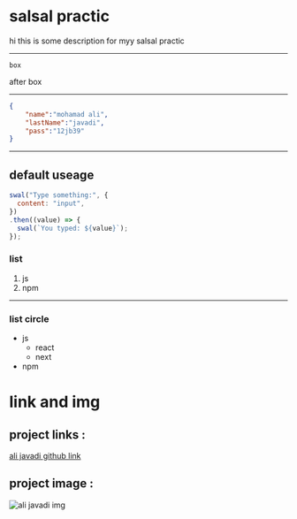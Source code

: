 # salsal practic

<p> hi this is some description for myy salsal practic </p>

---

`box`

<p>after box</p>

---

``` json
{
    "name":"mohamad ali",
    "lastName":"javadi",
    "pass":"12jb39"
}
```

---


## default useage 
```js
swal("Type something:", {
  content: "input",
})
.then((value) => {
  swal(`You typed: ${value}`);
});
```


### list
1. js
2. npm

---

### list circle
- js
    - react
    - next
- npm


# link and img 


## project links :

[ali javadi github link](https://github.com/salsalpro)

## project image : 
![ali javadi img](https://avatars.githubusercontent.com/u/195577080?s=400&u=5cfda50df4aa91d57ba9e891afd0f170306d722d&v=4)